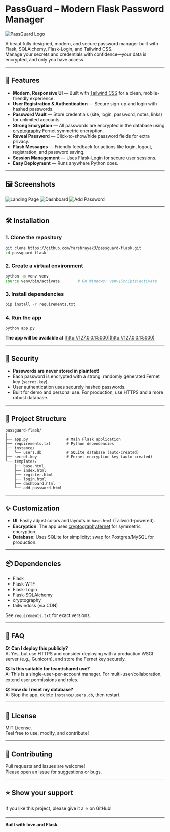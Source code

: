# PassGuard – Modern Flask Password Manager

![PassGuard Logo](https://cdn-icons-png.flaticon.com/512/3064/3064197.png)

A beautifully designed, modern, and secure password manager built with Flask, SQLAlchemy, Flask-Login, and Tailwind CSS.  
Manage your secrets and credentials with confidence—your data is encrypted, and only you have access.

---

## 🚀 Features

- **Modern, Responsive UI** — Built with [Tailwind CSS](https://tailwindcss.com/) for a clean, mobile-friendly experience.
- **User Registration & Authentication** — Secure sign-up and login with hashed passwords.
- **Password Vault** — Store credentials (site, login, password, notes, links) for unlimited accounts.
- **Strong Encryption** — All passwords are encrypted in the database using [cryptography](https://cryptography.io/) Fernet symmetric encryption.
- **Reveal Password** — Click-to-show/hide password fields for extra privacy.
- **Flash Messages** — Friendly feedback for actions like login, logout, registration, and password saving.
- **Session Management** — Uses Flask-Login for secure user sessions.
- **Easy Deployment** — Runs anywhere Python does.

---

## 🖼️ Screenshots

![Landing Page](https://img001.prntscr.com/file/img001/jGgUsQl9QhOduTxVHXrhEA.png)
![Dashboard](https://img001.prntscr.com/file/img001/VyQK1FrYRgGKIgEm7TXagw.png)
![Add Password](https://img001.prntscr.com/file/img001/A3InThfAQe6-ZkboleuoTg.png)

---

## 🛠️ Installation

### 1. Clone the repository

```bash
git clone https://github.com/farsbrayek3/passguard-flask.git
cd passguard-flask
```

### 2. Create a virtual environment

```bash
python -m venv venv
source venv/bin/activate        # On Windows: venv\Scripts\activate
```

### 3. Install dependencies

```bash
pip install -r requirements.txt
```

### 4. Run the app

```bash
python app.py
```

**The app will be available at** [http://127.0.0.1:5000](http://127.0.0.1:5000)

---

## 🔐 Security

- **Passwords are never stored in plaintext!**
- Each password is encrypted with a strong, randomly generated Fernet key (`secret.key`).
- User authentication uses securely hashed passwords.
- Built for demo and personal use. For production, use HTTPS and a more robust database.

---

## 📂 Project Structure

```
passguard-flask/
│
├── app.py                 # Main Flask application
├── requirements.txt       # Python dependencies
├── instance/
│   └── users.db           # SQLite database (auto-created)
├── secret.key             # Fernet encryption key (auto-created)
└── templates/
    ├── base.html
    ├── index.html
    ├── register.html
    ├── login.html
    ├── dashboard.html
    └── add_password.html
```

---

## ✨ Customization

- **UI**: Easily adjust colors and layouts in `base.html` (Tailwind-powered).
- **Encryption**: The app uses [cryptography.fernet](https://cryptography.io/en/latest/fernet/) for symmetric encryption.
- **Database**: Uses SQLite for simplicity; swap for Postgres/MySQL for production.

---

## 📦 Dependencies

- Flask
- Flask-WTF
- Flask-Login
- Flask-SQLAlchemy
- cryptography
- tailwindcss (via CDN)

See `requirements.txt` for exact versions.

---

## 🙋 FAQ

**Q: Can I deploy this publicly?**  
A: Yes, but use HTTPS and consider deploying with a production WSGI server (e.g., Gunicorn), and store the Fernet key securely.

**Q: Is this suitable for team/shared use?**  
A: This is a single-user-per-account manager. For multi-user/collaboration, extend user permissions and roles.

**Q: How do I reset my database?**  
A: Stop the app, delete `instance/users.db`, then restart.

---

## 📄 License

MIT License.  
Feel free to use, modify, and contribute!

---

## 🤝 Contributing

Pull requests and issues are welcome!  
Please open an issue for suggestions or bugs.

---

## ⭐️ Show your support

If you like this project, please give it a ⭐️ on GitHub!

---

**Built with love and Flask.**
